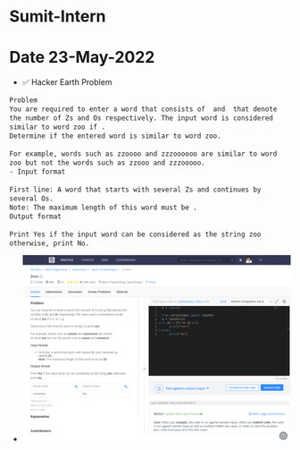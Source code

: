 # Sumit-Intern

# Date 23-May-2022


- ✅ Hacker Earth Problem
```
Problem
You are required to enter a word that consists of  and  that denote the number of Zs and Os respectively. The input word is considered similar to word zoo if .
Determine if the entered word is similar to word zoo.

For example, words such as zzoooo and zzzoooooo are similar to word zoo but not the words such as zzooo and zzzooooo.
- Input format

First line: A word that starts with several Zs and continues by several Os.
Note: The maximum length of this word must be .
Output format

Print Yes if the input word can be considered as the string zoo otherwise, print No.

```
- ![Alt text](is_Zoo.png?raw="True")


